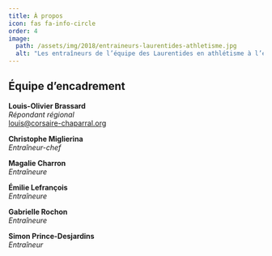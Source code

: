 ```yaml
---
title: À propos
icon: fas fa-info-circle
order: 4
image:
  path: /assets/img/2018/entraineurs-laurentides-athletisme.jpg
  alt: "Les entraîneurs de l’équipe des Laurentides en athlétisme à l’été 2018."
---
```




## Équipe d’encadrement

**Louis-Olivier Brassard**<br>
_Répondant régional_<br>
<louis@corsaire-chaparral.org>

**Christophe Miglierina**<br>
_Entraîneur-chef_

**Magalie Charron**<br>
_Entraîneure_

**Émilie Lefrançois**<br>
_Entraîneure_

**Gabrielle Rochon**<br>
_Entraîneure_

**Simon Prince-Desjardins**<br>
_Entraîneur_

